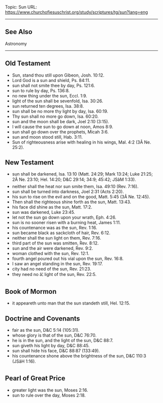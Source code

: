 Topic: Sun
URL: https://www.churchofjesuschrist.org/study/scriptures/tg/sun?lang=eng

---

## See Also

Astronomy

---

## Old Testament

- Sun, stand thou still upon Gibeon, Josh. 10:12.
- Lord God is a sun and shield, Ps. 84:11.
- sun shall not smite thee by day, Ps. 121:6.
- sun to rule by day, Ps. 136:8.
- no new thing under the sun, Eccl. 1:9.
- light of the sun shall be sevenfold, Isa. 30:26.
- sun returned ten degrees, Isa. 38:8.
- sun shall be no more thy light by day, Isa. 60:19.
- Thy sun shall no more go down, Isa. 60:20.
- sun and the moon shall be dark, Joel 2:10 (3:15).
- I will cause the sun to go down at noon, Amos 8:9.
- sun shall go down over the prophets, Micah 3:6.
- sun and moon stood still, Hab. 3:11.
- Sun of righteousness arise with healing in his wings, Mal. 4:2 (3Â Ne. 25:2).

## New Testament

- sun shall be darkened, Isa. 13:10 (Matt. 24:29; Mark 13:24; Luke 21:25; 2Â Ne. 23:10; Hel. 14:20; D&C 29:14; 34:9; 45:42; JSâM 1:33).
- neither shall the heat nor sun smite them, Isa. 49:10 (Rev. 7:16).
- sun shall be turned into darkness, Joel 2:31 (Acts 2:20).
- his sun to rise on the evil and on the good, Matt. 5:45 (3Â Ne. 12:45).
- Then shall the righteous shine forth as the sun, Matt. 13:43.
- his face did shine as the sun, Matt. 17:2.
- sun was darkened, Luke 23:45.
- let not the sun go down upon your wrath, Eph. 4:26.
- sun is no sooner risen with a burning heat, James 1:11.
- his countenance was as the sun, Rev. 1:16.
- sun became black as sackcloth of hair, Rev. 6:12.
- neither shall the sun light on them, Rev. 7:16.
- third part of the sun was smitten, Rev. 8:12.
- sun and the air were darkened, Rev. 9:2.
- woman clothed with the sun, Rev. 12:1.
- fourth angel poured out his vial upon the sun, Rev. 16:8.
- I saw an angel standing in the sun, Rev. 19:17.
- city had no need of the sun, Rev. 21:23.
- they need no â¦ light of the sun, Rev. 22:5.

## Book of Mormon

- it appeareth unto man that the sun standeth still, Hel. 12:15.

## Doctrine and Covenants

- fair as the sun, D&C 5:14 (105:31).
- whose glory is that of the sun, D&C 76:70.
- he is in the sun, and the light of the sun, D&C 88:7.
- sun giveth his light by day, D&C 88:45.
- sun shall hide his face, D&C 88:87 (133:49).
- his countenance shone above the brightness of the sun, D&C 110:3 (JSâH 1:16).

## Pearl of Great Price

- greater light was the sun, Moses 2:16.
- sun to rule over the day, Moses 2:18.


